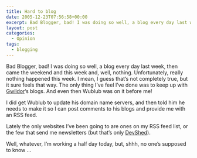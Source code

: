 ```yaml
---
title: Hard to blog
date: 2005-12-23T07:56:58+00:00
excerpt: Bad Blogger, bad! I was doing so well, a blog every day last week, then came the weekend and this week and, well,
layout: post
categories:
  - Opinion
tags:
  - blogging
---
```

Bad Blogger, bad! I was doing so well, a blog every day last week, then came the weekend and this week and, well, nothing. Unfortunately, really nothing happened this week. I mean, I guess that&#8217;s not completely true, but it sure feels that way. The only thing I&#8217;ve feel I&#8217;ve done was to keep up with [Gwildor](http://gwild0r.tumblr.com/)&#8216;s blogs. And even then Wublub was on it before me!

I did get Wublub to update his domain name servers, and then told him he needs to make it so I can post comments to his blogs and provide me with an RSS feed.

Lately the only websites I&#8217;ve been going to are ones on my RSS feed list, or the few that send me newsletters (but that&#8217;s only [DevShed](http://www.devshed.com/)).

Well, whatever, I&#8217;m working a half day today, but, shhh, no one&#8217;s supposed to know &#8230;